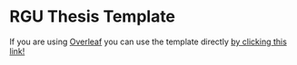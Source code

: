 # RGU Thesis Template

If you are using [Overleaf](https://www.overleaf.com) you can use the template directly [by clicking this link!](https://www.overleaf.com/latex/templates/rgu-thesis-template-2023/jjzgwddwzmqm)
